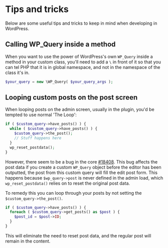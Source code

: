 # Tips and tricks

Below are some useful tips and tricks to keep in mind when developing in WordPress.

## Calling WP_Query inside a method

When you want to use the power of WordPress's own `WP_Query` inside a method in your custom class, you'll need to add a `\` in front of it so that you can tel PHP that it is in global namespace, and not in the namespace of the class it's in.

```php
$your_query = new \WP_Query( $your_query_args );
```

## Looping custom posts on the post screen

When looping posts on the admin screen, usually in the plugin, you'd be tempted to use normal 'The Loop':

```php
if ( $custom_query->have_posts() ) {
  while ( $custom_query->have_posts() ) {
    $custom_query->the_post();
    // Stuff happens here
  }
  wp_reset_postdata();
}
```

However, there seem to be a bug in the core [#18408](https://core.trac.wordpress.org/ticket/18408). This bug affects the post data if you create a custom `WP_Query` object before the editor has been outputted, the post from this custom query will fill the edit post form.
This happens because `$wp_query->post` is never defined in the admin load, which `wp_reset_postdata()` relies on to reset the original post data.

To remedy this you can loop through your posts by not setting the `$custom_query->the_post()`.

```php
if ( $custom_query->have_posts() ) {
  foreach ( $custom_query->get_posts() as $post ) {
    $post_id = $post->ID;
  }
}
```

This will eliminate the need to reset post data, and the regular post will remain in the content.
